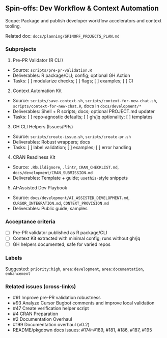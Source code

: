 ## Spin-offs: Dev Workflow & Context Automation

Scope: Package and publish developer workflow accelerators and context tooling.

Related doc: `docs/planning/SPINOFF_PROJECTS_PLAN.md`

### Subprojects
1) Pre-PR Validator (R CLI)
- Source: `scripts/pre-pr-validation.R`
- Deliverables: R package/CLI; config; optional GH Action
- Tasks: [ ] modularize checks; [ ] flags; [ ] examples; [ ] CI

2) Context Automation Kit
- Source: `scripts/save-context.sh`, `scripts/context-for-new-chat.sh`, `scripts/context-for-new-chat.R`, docs in `docs/development/*`
- Deliverables: Shell + R scripts; docs; optional PROJECT.md updater
- Tasks: [ ] repo-agnostic defaults; [ ] gh/jq optionality; [ ] templates

3) GH CLI Helpers (Issues/PRs)
- Source: `scripts/create-issue.sh`, `scripts/create-pr.sh`
- Deliverables: Robust wrappers; docs
- Tasks: [ ] label validation; [ ] examples; [ ] error handling

4) CRAN Readiness Kit
- Source: `.Rbuildignore`, `.lintr`, `CRAN_CHECKLIST.md`, `docs/development/CRAN_SUBMISSION.md`
- Deliverables: Template + guide; `usethis`-style snippets

5) AI-Assisted Dev Playbook
- Source: `docs/development/AI_ASSISTED_DEVELOPMENT.md`, `CURSOR_INTEGRATION.md`, `CONTEXT_PROVISION.md`
- Deliverables: Public guide; samples

### Acceptance criteria
- [ ] Pre-PR validator published as R package/CLI
- [ ] Context Kit extracted with minimal config; runs without gh/jq
- [ ] GH helpers documented; safe for varied repos

### Labels
Suggested: `priority:high`, `area:development`, `area:documentation`, `enhancement`

### Related issues (cross-links)
- #91 Improve pre-PR validation robustness
- #93 Analyze Cursor Bugbot comments and improve local validation
- #47 Create verification helper script
- #4 CRAN Preparation
- #2 Documentation Overhaul
- #199 Documentation overhaul (v0.2)
- README/pkgdown docs issues: #174–#189, #181, #186, #187, #195